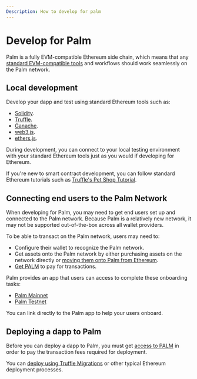 ```yaml
---
Description: How to develop for palm
---
```


# Develop for Palm

Palm is a fully EVM-compatible Ethereum side chain, which means that any [standard EVM-compatible tools](Use-Supported-Tools/Tools.md)
and workflows should work seamlessly on the Palm network.

## Local development

Develop your dapp and test using standard Ethereum tools such as:

- [Solidity](https://docs.soliditylang.org/en/latest).
- [Truffle](https://www.trufflesuite.com/truffle).
- [Ganache](https://www.trufflesuite.com/ganache).
- [web3.js](https://web3js.readthedocs.io/).
- [ethers.js](https://docs.ethers.io/v5/).

During development, you can connect to your local testing environment with your standard Ethereum tools just as you
would if developing for Ethereum.

If you're new to smart contract development, you can follow standard Ethereum tutorials such as
[Truffle's Pet Shop Tutorial](https://www.trufflesuite.com/tutorial).

## Connecting end users to the Palm Network

When developing for Palm, you may need to get end users set up and connected to the Palm network.
Because Palm is a relatively new network, it may not be supported out-of-the-box across all wallet providers.

To be able to transact on the Palm network, users may need to:

- Configure their wallet to recognize the Palm network.
- Get assets onto the Palm network by either purchasing assets on the network directly or
  [moving them onto Palm from Ethereum](../HowTo/Bridge.md).
- [Get PALM](../Get-Started/Tokens.md) to pay for transactions.

Palm provides an app that users can access to complete these onboarding tasks:

- [Palm Mainnet](https://app.palm.io/)
- [Palm Testnet](https://app.palm-uat.xyz/)

You can link directly to the Palm app to help your users onboard.

## Deploying a dapp to Palm

Before you can deploy a dapp to Palm, you must get [access to PALM](../Get-Started/Tokens.md) in order to pay the transaction
fees required for deployment.

You can [deploy using Truffle Migrations](Deploy-using-Truffle.md) or other typical Ethereum deployment processes.
